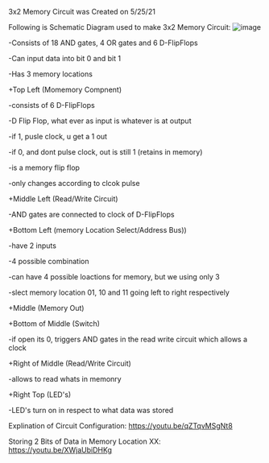 3x2 Memory Circuit was Created on 5/25/21

Following is Schematic Diagram used to make 3x2 Memory Circuit:
![image](https://github.com/1Hamza-Hashmi1/3x2-Memory-Circuit/assets/146145658/2d894e65-2eb3-4558-b38f-dd59e1008fdc)

-Consists of 18 AND gates, 4 OR gates and 6 D-FlipFlops

-Can input data into bit 0 and bit 1

-Has 3 memory locations

+Top Left (Momemory Compnent)

-consists of 6 D-FlipFlops

-D Flip Flop, what ever as input is whatever is at output

  -if 1, pusle clock, u get a 1 out
  
  -if 0, and dont pulse clock, out is still 1 (retains in memory)
  
  -is a memory flip flop
  
  -only changes according to clcok pulse

+Middle Left (Read/Write Circuit)

-AND gates are connected to clock of D-FlipFlops

+Bottom Left (memory Location Select/Address Bus))

  -have 2 inputs
  
  -4 possible combination
  
  -can have 4 possible loactions for memory, but we using only 3
  
  -slect memory location 01, 10 and 11 going left to right respectively

+Middle (Memory Out)

+Bottom of Middle (Switch)

  -if open its 0, triggers AND gates in the read write circuit which allows a clock

+Right of Middle (Read/Write Circuit)

-allows to read whats in memonry

+Right Top (LED's)

-LED's turn on in respect to what data was stored 

Explination of Circuit Configuration: https://youtu.be/qZTqvMSgNt8

Storing 2 Bits of Data in Memory Location XX: https://youtu.be/XWjaUbiDHKg
